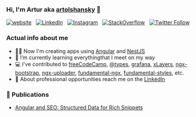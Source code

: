 ### Hi, I'm Artur aka [artolshansky][twitter] 👋

[![website](https://img.shields.io/website?label=artolshansky.github.io&style=flat&url=https%3A%2F%2Fartolshansky.github.io)](https://artolshansky.github.io) &nbsp;
[![LinkedIn](https://img.shields.io/badge/-artolshansky-0072b1?style=flat&logo=Linkedin&logoColor=white&link=https://www.linkedin.com/in/artolshansky/)](https://www.linkedin.com/in/artolshansky/) &nbsp;
[![Instagram](https://img.shields.io/badge/-artolshansky-0072b1?style=flat&color=3A32F1&logoColor=white&logo=Instagram&link=https://www.instagram.com/artolshansky/)](https://www.instagram.com/artolshansky/) &nbsp;
[![StackOverflow](https://img.shields.io/badge/-artolshansky-0072b?style=flat&color=F48225&logoColor=white&logo=Stackoverflow&link=https://stackoverflow.com/users/8368358/art-olshansky)](https://stackoverflow.com/users/8368358/art-olshansky) &nbsp;
[![Twitter Follow](https://img.shields.io/twitter/follow/artolshansky?color=1DA1F2&logo=twitter&logoColor=white&style=flat)](https://twitter.com/intent/follow?original_referer=https%3A%2F%2Fgithub.com%2Folshansky&screen_name=artolshansky)

### Actual info about me
- 👨‍💻️ Now I'm creating apps using [Angular](https://github.com/angular/angular) and [NestJS](https://github.com/nestjs/nest)
- 🌱 I’m currently learning everythingthat I meet on my way
- 💻 I've contributed to [freeCodeCamp](https://github.com/freeCodeCamp/freeCodeCamp), [@types](https://github.com/DefinitelyTyped/DefinitelyTyped), [grafana](https://github.com/grafana/grafana), [xLayers](https://github.com/xlayers/xlayers), [ngx-bootstrap](https://github.com/valor-software/ngx-bootstrap), [ngx-uploader](https://github.com/bleenco/ngx-uploader), [fundamental-ngx](https://github.com/SAP/fundamental-ngx), [fundamental-styles](https://github.com/SAP/fundamental-styles), etc.
- 🤝 About professional opportunities reach me on the [LinkedIn][linkedin]

### 📕 Publications
- [Angular and SEO: Structured Data for Rich Snippets](https://valor-software.com/articles/angular-and-seo-structured-data-for-rich-snippets.html)

<!--
<details>
  <summary>:zap: Github Stats</summary>

  <img align="left" alt="olshansky's GitHub Stats" src="https://github-readme-stats.vercel.app/api?username=olshansky&show_icons=true&count_private=true" />

</details>
-->

[website]: https://artolshansky.github.io
[twitter]: https://twitter.com/artolshansky
[instagram]: https://instagram.com/artolshansky
[linkedin]: https://linkedin.com/in/artolshansky
[stackoverflow]: https://stackoverflow.com/users/8368358/art-olshansky


<!--
**olshansky/olshansky** is a ✨ _special_ ✨ repository because its `README.md` (this file) appears on your GitHub profile.

Here are some ideas to get you started:

- 🔭 I’m currently working on ...
- 🌱 I’m currently learning ...
- 👯 I’m looking to collaborate on ...
- 🤔 I’m looking for help with ...
- 💬 Ask me about ...
- 📫 How to reach me: ...
- 😄 Pronouns: ...
- ⚡ Fun fact: ...

-->
